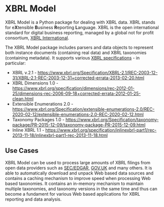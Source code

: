 # XBRL Model

XBRL Model is a Python package for dealing with XBRL data. XBRL stands for e**X**tensible **B**usiness **R**eporting **L**anguage. XBRL is the open international standard for digital business reporting, managed by a global not for profit consortium, [XBRL International](https://www.xbrl.org/). 

The XBRL Model package includes parsers and data objects to represent both instance documents (containing real data) and XBRL taxonomies (containing metadata). It supports various [XBRL specifications](https://specifications.xbrl.org/specifications.html) - in particular: 

* XBRL v.2.1 - https://www.xbrl.org/Specification/XBRL-2.1/REC-2003-12-31/XBRL-2.1-REC-2003-12-31+corrected-errata-2013-02-20.html
* XBRL Dimensions 1.0 - https://www.xbrl.org/specification/dimensions/rec-2012-01-25/dimensions-rec-2006-09-18+corrected-errata-2012-01-25-clean.html
* Extensible Enumerations 2.0 - https://www.xbrl.org/Specification/extensible-enumerations-2.0/REC-2020-02-12/extensible-enumerations-2.0-REC-2020-02-12.html
* Taxonomy Packages 1.0 - https://www.xbrl.org/Specification/taxonomy-package/PR-2015-12-09/taxonomy-package-PR-2015-12-09.html
* Inline XBRL 1.1 - https://www.xbrl.org/specification/inlinexbrl-part1/rec-2013-11-18/inlinexbrl-part1-rec-2013-11-18.html

## Use Cases

XBRL Model can be used to process large amounts of XBRL filings from open data providers such as [SEC/EDGAR](https://www.sec.gov/), [GOV.UK](https://www.gov.uk/) and many others. It is able to automatically download and unpack Web based data sources and contains a caching mechanism to improve speed when processing Web based taxonomies. It contains an in-memory mechanism to maintain multiple taxonomies, and taxonomy versions in the same time and thus can become a fundament for various Web based applications for XBRL reporting and data analysis.



